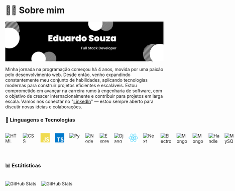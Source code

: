 # 🧑‍💻 Sobre mim

![banner](./assets/banner.png)

Minha jornada na programação começou há 4 anos, movida por uma paixão pelo desenvolvimento web. Desde então, venho expandindo constantemente meu conjunto de habilidades, aplicando tecnologias modernas para construir projetos eficientes e escaláveis. Estou comprometido em avançar na carreira rumo à engenharia de software, com o objetivo de crescer internacionalmente e contribuir para projetos em larga escala. Vamos nos conectar no "[LinkedIn](https://www.linkedin.com/in/eduardo-souza432)" — estou sempre aberto para discutir novas ideias e colaborações.

### 🤖 Linguagens e Tecnologias

<div style="display: flex; gap: 1rem; padding-top: 1rem;">
<img
align="left"
alt="HTML"
title="HTML"
height="30"
width="40"
src="https://cdn.jsdelivr.net/gh/devicons/devicon@latest/icons/html5/html5-original.svg"
/>
<img
align="left"
alt="CSS"
title="CSS"
height="30"
width="40"
src="https://cdn.jsdelivr.net/gh/devicons/devicon@latest/icons/css3/css3-original.svg"
/>
<img
align="left"
alt="Js"
title="Js"
height="30"
width="40"
src="https://raw.githubusercontent.com/devicons/devicon/master/icons/javascript/javascript-plain.svg"
/>
<img
align="left"
alt="Ts"
title="Ts"
height="30"
width="40"
src="https://raw.githubusercontent.com/devicons/devicon/master/icons/typescript/typescript-plain.svg"
/>  
<img
align="left"
alt="Py"
title="Py"
height="35"
width="35"
src="https://cdn.jsdelivr.net/gh/devicons/devicon@latest/icons/python/python-original.svg" 
/>        
<img
align="left"
alt="Node"
title="Node"
height="30"
width="30"
src="https://cdn.jsdelivr.net/gh/devicons/devicon@latest/icons/nodejs/nodejs-original.svg"
/>
<img
align="left"
alt="Express"
title="Express"
height="30"
width="30"
src="https://cdn.jsdelivr.net/gh/devicons/devicon@latest/icons/express/express-original.svg"
/>  
<img
align="left"
alt="Django"
title="Django"
height="30"
width="30"
src="https://cdn.jsdelivr.net/gh/devicons/devicon@latest/icons/django/django-plain.svg" 
/>          
<img
align="left"
alt="React"
title="React"
height="30"
width="40"
src="https://raw.githubusercontent.com/devicons/devicon/master/icons/react/react-original.svg"
/>
<img
align="left"
alt="Next"
title="Next"
height="30"
width="40"
src="https://cdn.jsdelivr.net/gh/devicons/devicon@latest/icons/nextjs/nextjs-original.svg"
/>
<img
align="left"
alt="Electron"
title="Electron"
height="35"
width="35"
src="https://cdn.jsdelivr.net/gh/devicons/devicon@latest/icons/electron/electron-original.svg"
/>
<img
align="left"
alt="Mongodb"
title="Mongodb"
height="35"
width="35"
src="https://cdn.jsdelivr.net/gh/devicons/devicon@latest/icons/mongodb/mongodb-original.svg"
/>
<img
align="left"
alt="Mongoose"
title="Mongoose"
height="35"
width="35"
src="https://cdn.jsdelivr.net/gh/devicons/devicon@latest/icons/mongoose/mongoose-original.svg"
/>
<img
align="left"
alt="Handlebars"
title="Handlebars"
height="35"
width="35"
src="https://cdn.jsdelivr.net/gh/devicons/devicon@latest/icons/handlebars/handlebars-original.svg"
/>
<img
align="left"
alt="MySQL"
title="MySQL"
height="35"
width="35"
src="https://cdn.jsdelivr.net/gh/devicons/devicon@latest/icons/mysql/mysql-original.svg"
/>
<img
align="left"
alt="Sequelize"
title="Sequelize"
height="35"
width="35"
src="https://cdn.jsdelivr.net/gh/devicons/devicon@latest/icons/sequelize/sequelize-original.svg"
/>
<img
align="left"
alt="Sass"
title="Sass"
height="30"
width="40"
src="https://icongr.am/devicon/sass-original.svg?size=128&color=currentColor"
/>
<img
align="left"
alt="Bootstap"
title="Bootstap"
height="30"
width="40"
src="https://icongr.am/devicon/bootstrap-plain.svg?size=128&color=4c00ff"
/>
<img
align="left"
alt="Tailwindcss"
title="Tailwindcss"
height="30"
width="40"
src="https://cdn.jsdelivr.net/gh/devicons/devicon@latest/icons/tailwindcss/tailwindcss-original.svg"
/>
</br>
</br>
<img
align="left"
alt="Git"
title="Git"
height="30"
width="40"
src="https://cdn.jsdelivr.net/gh/devicons/devicon@latest/icons/git/git-original.svg"
/>
<img
align="left"
alt="Prisma"
title="Prisma"
height="30"
width="40"
src="https://cdn.jsdelivr.net/gh/devicons/devicon@latest/icons/prisma/prisma-original.svg"
/>
</div>

</br>
</br>

### 📊 Estátisticas

<div style="display: flex; gap: 1rem; padding-top: 1rem;">
<img
align="left"
alt="GitHub Stats"
height="200"
styles="margin-left: 20px;"
src="https://github-readme-stats.vercel.app/api?username=eduardoss45&show_icons=true&locale=pt-br&theme=transparent#gh-dark-mode-only"
/>
<img
align="left"
alt="GitHub Stats"
height="200"
src="https://github-readme-stats.vercel.app/api/top-langs/?username=eduardoss45&langs_count=4&locale=pt-br&theme=transparent#gh-dark-mode-only"
/>  
</div>
